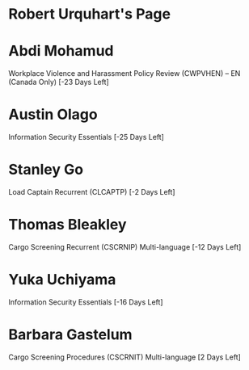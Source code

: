 # Robert Urquhart's Page




# Abdi Mohamud


Workplace Violence and Harassment Policy Review (CWPVHEN) – EN (Canada Only) [-23 Days Left]



# Austin Olago


Information Security Essentials [-25 Days Left]



# Stanley Go


Load Captain Recurrent (CLCAPTP) [-2 Days Left]



# Thomas Bleakley


Cargo Screening Recurrent (CSCRNIP) Multi-language [-12 Days Left]



# Yuka Uchiyama


Information Security Essentials [-16 Days Left]



# Barbara Gastelum


Cargo Screening Procedures (CSCRNIT) Multi-language [2 Days Left]



